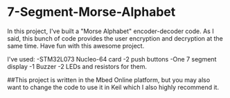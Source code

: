 # 7-Segment-Morse-Alphabet
In this project, I've built a "Morse Alphabet" encoder-decoder code. As I said, this bunch of code provides the user encryption and decryption at the same time. Have fun with this awesome project.

I've used: 
-STM32L073 Nucleo-64 card 
-2 push buttons
-One 7 segment display
-1 Buzzer
-2 LEDs and resistors for them.

##This project is written in the Mbed Online platform, but you may also want to change the code to use it in Keil which I also highly recommend it.
